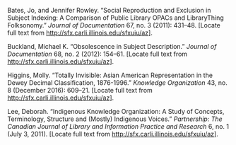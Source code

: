 Bates, Jo, and Jennifer Rowley. “Social Reproduction and Exclusion in
Subject Indexing: A Comparison of Public Library OPACs and LibraryThing
Folksonomy.” *Journal of Documentation* 67, no. 3 (2011): 431–48.
[Locate full text from http://sfx.carli.illinois.edu/sfxuiu/az].

Buckland, Michael K. “Obsolescence in Subject Description.” *Journal of
Documentation* 68, no. 2 (2012): 154–61. [Locate full text from
http://sfx.carli.illinois.edu/sfxuiu/az].

Higgins, Molly. “Totally Invisible: Asian American Representation in the
Dewey Decimal Classification, 1876-1996.” *Knowledge Organization* 43,
no. 8 (December 2016): 609–21. [Locate full text from
http://sfx.carli.illinois.edu/sfxuiu/az].

Lee, Deborah. “Indigenous Knowledge Organization: A Study of Concepts,
Terminology, Structure and (Mostly) Indigenous Voices.” *Partnership:
The Canadian Journal of Library and Information Practice and Research*
6, no. 1 (July 3, 2011). [Locate full text from
http://sfx.carli.illinois.edu/sfxuiu/az].

